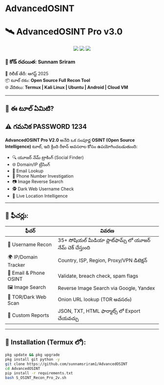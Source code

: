 # AdvancedOSINT

# 🛰️ AdvancedOSINT Pro v3.0

<p align="center">
  <img src="https://img.shields.io/badge/Tool-Type-OSINT-red?style=for-the-badge">
  <img src="https://img.shields.io/badge/Version-3.0-blue?style=for-the-badge">
  <img src="https://img.shields.io/badge/Language-Python-green?style=for-the-badge">
</p>

### 🔐 కోడ్ రచయిత: Sunnam Sriram  
📅 రిలీజ్ తేదీ: ఆగస్ట్ 2025  
📦 టూల్ రకం: **Open Source Full Recon Tool**  
🌐 వేదికలు: **Termux | Kali Linux | Ubuntu | Android | Cloud VM**

---

## 🧠 ఈ టూల్ ఏమిటి?
## ⚠️ గమనిక PASSWORD 1234
**AdvancedOSINT Pro V2.0** అనేది ఒక సంపూర్ణ **OSINT (Open Source Intelligence)** టూల్, ఇది క్రింది రీకాన్ అవసరాల కోసం ఉపయోగించబడుతుంది:

- 🔍 యూజర్ నేమ్ ట్రాకింగ్ (Social Finder)
- 🌐 Domain/IP ట్రేసింగ్
- 🔎 Email Lookup
- 🔐 Phone Number Investigation
- 📷 Image Reverse Search
- 🕵️ Dark Web Username Check
- 📡 Live Location Intelligence

---

## 🚀 ఫీచర్లు:

| ఫీచర్ | వివరణ |
|--------|--------|
| 👤 Username Recon | 35+ సోషియల్ మీడియా ప్లాట్‌ఫామ్స్ లో యూజర్ నేమ్ చెక్ చేస్తుంది |
| 🌍 IP/Domain Tracker | Country, ISP, Region, Proxy/VPN డిటెక్షన్ |
| 📧 Email & Phone OSINT | Validate, breach check, spam flags |
| 🖼️ Image Search | Reverse Image Search via Google, Yandex |
| 🧅 TOR/Dark Web Scan | Onion URL lookup (TOR అవసరం) |
| 📜 Custom Reports | JSON, TXT, HTML ఫార్మాట్స్ లో Export చేయవచ్చు |

---

## 🔧 Installation (Termux లో):

```bash
pkg update && pkg upgrade
pkg install git python -y
git clone https://github.com/sunnamsriram1/AdvancedOSINT
cd AdvancedOSINT
pip install -r requirements.txt
bash S_OSINT_Recon_Pro_2v.sh

